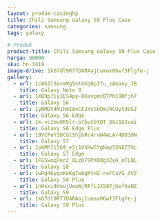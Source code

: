 ```yaml
---
layout: produk-casinghp
title: Chili Samsung Galaxy S9 Plus Case
categories: samsung
tags: galaxy

# Produk
product-title: Chili Samsung Galaxy S9 Plus Case
harga: 90000
sku: hn-3419
image-drive: 1k67dl9R77DARAajCumax06wf3Flgfe-j
gallery:
  - url: 1cWG1l9avmMgSntmXq0pIfu_zAmany_JB
    title: Galaxy Note 8
  - url: 1XB9p7iy1ES4py-8XxvpmcQTPh19Nfjh7
    title: Galaxy S6
  - url: 1yNMDV4M1hmIAnCFJYcSHOmJ4CUyt3USJ
    title: Galaxy S6 Edge
  - url: 1k-vcImv0RSlr-p7buCbYQT_8Gz1UJuoi
    title: Galaxy S6 Edge Plus
  - url: 19VCPeY3DCGtShjbRc4rvW4eLAr4D03ON
    title: Galaxy S7
  - url: 1okMh7i569_e5j1VXHwSYgNap55NbZThL
    title: Galaxy S7 Edge
  - url: 1FGSwoq7er2_8LzDF9PX00g3ZxH_oTLBL
    title: Galaxy S8
  - url: 1wRq46yqxKoKg7w6gKtHZ-rxFCu7G_dVZ
    title: Galaxy S8 Plus
  - url: 1nHxxi4HoujUwuWjRFfLJX587jSef6aNZ
    title: Galaxy S9
  - url: 1k67dl9R77DARAajCumax06wf3Flgfe-j
    title: Galaxy S9 Plus
---
```

